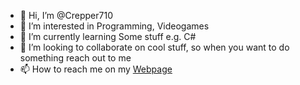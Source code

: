 - 👋 Hi, I’m @Crepper710
- 👀 I’m interested in Programming, Videogames
- 🌱 I’m currently learning Some stuff e.g. C#
- 💞️ I’m looking to collaborate on cool stuff, so when you want to do something reach out to me
- 📫 How to reach me on my [Webpage](https://crepper710.github.io/)

<!---
Crepper710/Crepper710 is a ✨ special ✨ repository because its `README.md` (this file) appears on your GitHub profile.
You can click the Preview link to take a look at your changes.
--->
